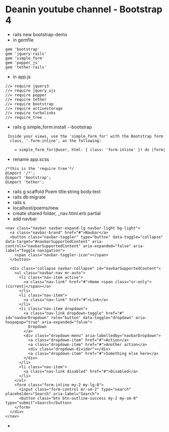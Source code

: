 <link rel="stylesheet" href="style.css">

# Deanin youtube channel - Bootstrap 4

- rails new bootstrap-demo
- in gemfile

```
gem 'bootstrap'
gem 'jquery-rails'
gem 'simple_form'
gem 'popper_js'
gem 'tether-rails'
```

- in app.js

```
//= require jquery3
//= require jquery_ujs
//= require popper
//= require tether
//= require bootstrap
//= require activestorage
//= require turbolinks
//= require_tree .
```

- rails g simple_form:install --bootstrap

```
 Inside your views, use the 'simple_form_for' with the Bootstrap form
  class, '.form-inline', as the following:

    = simple_form_for(@user, html: { class: 'form-inline' }) do |form|
```

- rename app.scss

```
/*this is the 'require tree'*/
@import '/*';
@import 'bootstrap';
@import 'tether';
```

- rails g scaffold Poem title:string body:text
- rails db:migrate
- rails s
- localhost/poems/new
- create shared folder, _nav.html.erb partial
- add navbar

```
<nav class="navbar navbar-expand-lg navbar-light bg-light">
  <a class="navbar-brand" href="#">Navbar</a>
  <button class="navbar-toggler" type="button" data-toggle="collapse" data-target="#navbarSupportedContent" aria-controls="navbarSupportedContent" aria-expanded="false" aria-label="Toggle navigation">
    <span class="navbar-toggler-icon"></span>
  </button>

  <div class="collapse navbar-collapse" id="navbarSupportedContent">
    <ul class="navbar-nav mr-auto">
      <li class="nav-item active">
        <a class="nav-link" href="#">Home <span class="sr-only">(current)</span></a>
      </li>
      <li class="nav-item">
        <a class="nav-link" href="#">Link</a>
      </li>
      <li class="nav-item dropdown">
        <a class="nav-link dropdown-toggle" href="#" id="navbarDropdown" role="button" data-toggle="dropdown" aria-haspopup="true" aria-expanded="false">
          Dropdown
        </a>
        <div class="dropdown-menu" aria-labelledby="navbarDropdown">
          <a class="dropdown-item" href="#">Action</a>
          <a class="dropdown-item" href="#">Another action</a>
          <div class="dropdown-divider"></div>
          <a class="dropdown-item" href="#">Something else here</a>
        </div>
      </li>
      <li class="nav-item">
        <a class="nav-link disabled" href="#">Disabled</a>
      </li>
    </ul>
    <form class="form-inline my-2 my-lg-0">
      <input class="form-control mr-sm-2" type="search" placeholder="Search" aria-label="Search">
      <button class="btn btn-outline-success my-2 my-sm-0" type="submit">Search</button>
    </form>
  </div>
</nav>
```

- 
